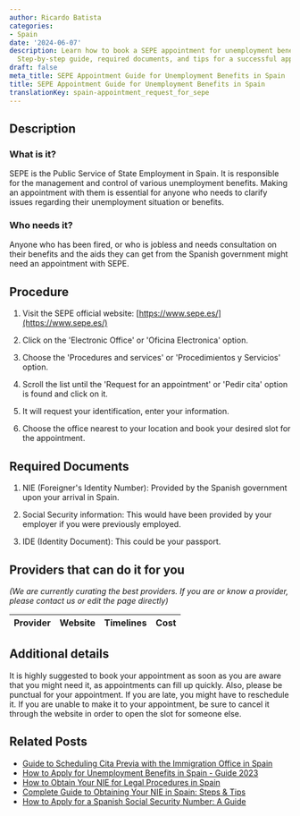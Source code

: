 ```yaml
---
author: Ricardo Batista
categories:
- Spain
date: '2024-06-07'
description: Learn how to book a SEPE appointment for unemployment benefits in Spain.
  Step-by-step guide, required documents, and tips for a successful appointment.
draft: false
meta_title: SEPE Appointment Guide for Unemployment Benefits in Spain
title: SEPE Appointment Guide for Unemployment Benefits in Spain
translationKey: spain-appointment_request_for_sepe
---
```


## Description
### What is it?
SEPE is the Public Service of State Employment in Spain. It is responsible for the management and control of various unemployment benefits. Making an appointment with them is essential for anyone who needs to clarify issues regarding their unemployment situation or benefits.

### Who needs it?
Anyone who has been fired, or who is jobless and needs consultation on their benefits and the aids they can get from the Spanish government might need an appointment with SEPE.


## Procedure

1. Visit the SEPE official website: [https://www.sepe.es/](https://www.sepe.es/)
   
2. Click on the 'Electronic Office' or 'Oficina Electronica' option.

3. Choose the 'Procedures and services' or 'Procedimientos y Servicios' option.
  
4. Scroll the list until the 'Request for an appointment' or 'Pedir cita' option is found and click on it.
  
5. It will request your identification, enter your information.

6. Choose the office nearest to your location and book your desired slot for the appointment.


## Required Documents

1. NIE (Foreigner's Identity Number): Provided by the Spanish government upon your arrival in Spain.

2. Social Security information: This would have been provided by your employer if you were previously employed.

3. IDE (Identity Document): This could be your passport.

## Providers that can do it for you

_(We are currently curating the best providers. If you are or know a provider, please contact us or edit the page directly)_

| Provider        |     Website     |     Timelines    |       Cost      |
| :-------------: | :-------------: |  :-------------: | :-------------: |

## Additional details

It is highly suggested to book your appointment as soon as you are aware that you might need it, as appointments can fill up quickly. Also, please be punctual for your appointment. If you are late, you might have to reschedule it. If you are unable to make it to your appointment, be sure to cancel it through the website in order to open the slot for someone else.

## Related Posts

- [Guide to Scheduling Cita Previa with the Immigration Office in Spain](https://tramitit.com/english/guides/spain/appointment_request_for_immigration_office/)
- [How to Apply for Unemployment Benefits in Spain - Guide 2023](https://tramitit.com/english/guides/spain/unemployment_benefit_application/)
- [How to Obtain Your NIE for Legal Procedures in Spain](https://tramitit.com/english/guides/spain/assignment_of_nie_at_the_request_of_the_interested_party/)
- [Complete Guide to Obtaining Your NIE in Spain: Steps & Tips](https://tramitit.com/english/guides/spain/nie_application/)
- [How to Apply for a Spanish Social Security Number: A Guide](https://tramitit.com/english/guides/spain/spanish_social_security_number/)
